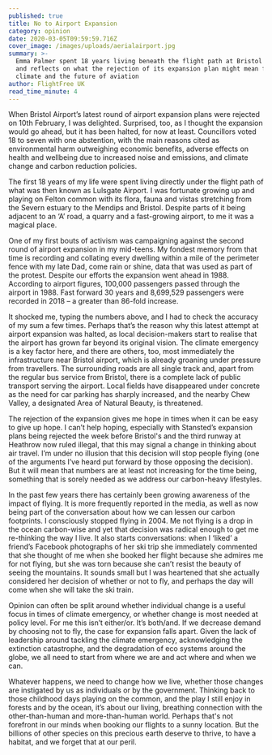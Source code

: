 ```yaml
---
published: true
title: No to Airport Expansion
category: opinion
date: 2020-03-05T09:59:59.716Z
cover_image: /images/uploads/aerialairport.jpg
summary: >-
  Emma Palmer spent 18 years living beneath the flight path at Bristol airport,
  and reflects on what the rejection of its expansion plan might mean for the
  climate and the future of aviation
author: FlightFree UK
read_time_minute: 4
---
```

When Bristol Airport’s latest round of airport expansion plans were rejected on 10th February, I was delighted. Surprised, too, as I thought the expansion would go ahead, but it has been halted, for now at least. Councillors voted 18 to seven with one abstention, with the main reasons cited as environmental harm outweighing economic benefits, adverse effects on health and wellbeing due to increased noise and emissions, and climate change and carbon reduction policies.

The first 18 years of my life were spent living directly under the flight path of what was then known as Lulsgate Airport. I was fortunate growing up and playing on Felton common with its flora, fauna and vistas stretching from the Severn estuary to the Mendips and Bristol. Despite parts of it being adjacent to an ‘A’ road, a quarry and a fast-growing airport, to me it was a magical place.

One of my first bouts of activism was campaigning against the second round of airport expansion in my mid-teens. My fondest memory from that time is recording and collating every dwelling within a mile of the perimeter fence with my late Dad, come rain or shine, data that was used as part of the protest. Despite our efforts the expansion went ahead in 1988. According to airport figures, 100,000 passengers passed through the airport in 1988. Fast forward 30 years and 8,699,529 passengers were recorded in 2018 – a greater than 86-fold increase.

It shocked me, typing the numbers above, and I had to check the accuracy of my sum a few times. Perhaps that’s the reason why this latest attempt at airport expansion was halted, as local decision-makers start to realise that the airport has grown far beyond its original vision. The climate emergency is a key factor here, and there are others, too, most immediately the infrastructure near Bristol airport, which is already groaning under pressure from travellers. The surrounding roads are all single track and, apart from the regular bus service from Bristol, there is a complete lack of public transport serving the airport. Local fields have disappeared under concrete as the need for car parking has sharply increased, and the nearby Chew Valley, a designated Area of Natural Beauty, is threatened.

The rejection of the expansion gives me hope in times when it can be easy to give up hope. I can’t help hoping, especially with Stansted’s expansion plans being rejected the week before Bristol's and the third runway at Heathrow now ruled illegal, that this may signal a change in thinking about air travel. I’m under no illusion that this decision will stop people flying (one of the arguments I’ve heard put forward by those opposing the decision). But it will mean that numbers are at least not increasing for the time being, something that is sorely needed as we address our carbon-heavy lifestyles.

In the past few years there has certainly been growing awareness of the impact of flying. It is more frequently reported in the media, as well as now being part of the conversation about how we can lessen our carbon footprints. I consciously stopped flying in 2004. Me not flying is a drop in the ocean carbon-wise and yet that decision was radical enough to get me re-thinking the way I live. It also starts conversations: when I ‘liked’ a friend’s Facebook photographs of her ski trip she immediately commented that she thought of me when she booked her flight because she admires me for not flying, but she was torn because she can’t resist the beauty of seeing the mountains. It sounds small but I was heartened that she actually considered her decision of whether or not to fly, and perhaps the day will come when she will take the ski train.

Opinion can often be split around whether individual change is a useful focus in times of climate emergency, or whether change is most needed at policy level. For me this isn’t either/or. It’s both/and. If we decrease demand by choosing not to fly, the case for expansion falls apart. Given the lack of leadership around tackling the climate emergency, acknowledging the extinction catastrophe, and the degradation of eco systems around the globe, we all need to start from where we are and act where and when we can.

Whatever happens, we need to change how we live, whether those changes are instigated by us as individuals or by the government. Thinking back to those childhood days playing on the common, and the play I still enjoy in forests and by the ocean, it’s about our living, breathing connection with the other-than-human and more-than-human world. Perhaps that's not forefront in our minds when booking our flights to a sunny location. But the billions of other species on this precious earth deserve to thrive, to have a habitat, and we forget that at our peril.